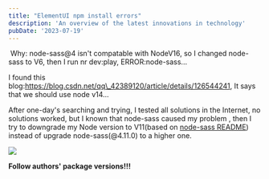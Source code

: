 ```yaml
---
title: "ElementUI npm install errors"
description: 'An overview of the latest innovations in technology'
pubDate: '2023-07-19'
---
```


 Why: node-sass@4 isn't compatable with NodeV16, so I changed node-sass to V6, then I run nr dev:play, ERROR:node-sass...

  

I found this blog:https://blog.csdn.net/qq\_42389120/article/details/126544241, It says that we should use node v14...

  

After one-day's searching and trying, I tested all solutions in the Internet, no solutions worked, but I known that node-sass caused my problem , then I try to downgrade my Node version to V11(based on [node-sass README](https://github.com/sass/node-sass)) instead of upgrade node-sass(@4.11.0) to a higher one.

[![](https://blogger.googleusercontent.com/img/a/AVvXsEhwk1rtrXeecI3Sd8Yg6zD7cVr9adSwXHe9Phj-HW_ugyYpaBwTyvAJk4yhUdWk99JX4saF9_dh9QWULoK6c4o7UXZPMHHX-4KJ3rtHAkSX0twdI-V4MrXIRVmcFnyc019S35ABdgEFVGEOT7c9zqnZ0Rjt5HrJAUHNAeKhlvi0tKYHPR3v2XdLqp6D9rY=w648-h118)](https://blogger.googleusercontent.com/img/a/AVvXsEhwk1rtrXeecI3Sd8Yg6zD7cVr9adSwXHe9Phj-HW_ugyYpaBwTyvAJk4yhUdWk99JX4saF9_dh9QWULoK6c4o7UXZPMHHX-4KJ3rtHAkSX0twdI-V4MrXIRVmcFnyc019S35ABdgEFVGEOT7c9zqnZ0Rjt5HrJAUHNAeKhlvi0tKYHPR3v2XdLqp6D9rY)

  
  

**Follow authors' package versions!!!**
